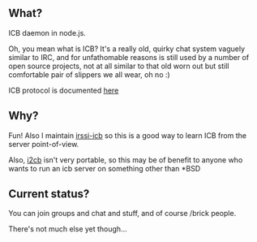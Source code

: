 ## What?

ICB daemon in node.js.

Oh, you mean what is ICB?  It's a really old, quirky chat system vaguely
similar to IRC, and for unfathomable reasons is still used by a number of open
source projects, not at all similar to that old worn out but still comfortable
pair of slippers we all wear, oh no :)

ICB protocol is documented [here](http://www.icb.net/_jrudd/icb/protocol.html)

## Why?

Fun!  Also I maintain [irssi-icb](https://github.com/jperkin/irssi-icb) so this
is a good way to learn ICB from the server point-of-view.

Also,
[i2cb](ftp://ftp.netbsd.org/pub/pkgsrc/current/pkgsrc/chat/i2cb/README.html)
isn't very portable, so this may be of benefit to anyone who wants to run an
icb server on something other than \*BSD

## Current status?

You can join groups and chat and stuff, and of course /brick people.

There's not much else yet though...
